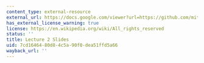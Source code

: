 ```yaml
---
content_type: external-resource
external_url: https://docs.google.com/viewer?url=https://github.com/mitmath/6S083/raw/master/lectures/02.%20Introduction%20to%20modelling.pdf
has_external_license_warning: true
license: https://en.wikipedia.org/wiki/All_rights_reserved
status: ''
title: Lecture 2 Slides
uid: 7cd16464-80d8-4c5a-90f0-dea51ffd5a66
wayback_url: ''
---
```

